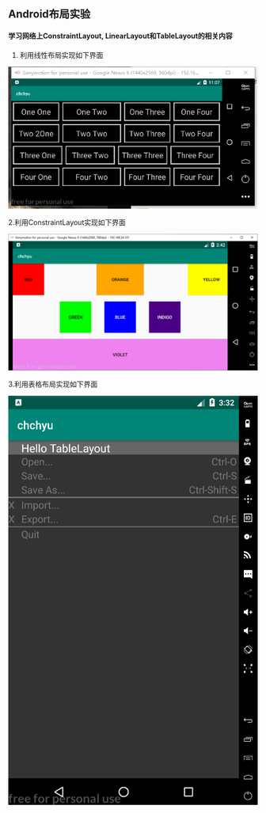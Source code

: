 ## Android布局实验

#### 学习网络上ConstraintLayout, LinearLayout和TableLayout的相关内容

1. 利用线性布局实现如下界面

![1](img/1.png)

2.利用ConstraintLayout实现如下界面

![2](img/2.png)

3.利用表格布局实现如下界面

![3](img/3.png)